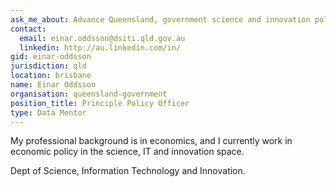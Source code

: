 ```yaml
---
ask_me_about: Advance Queensland, government science and innovation policy
contact:
  email: einar.oddsson@dsiti.qld.gov.au
  linkedin: http://au.linkedin.com/in/
gid: einar-oddsson
jurisdiction: qld
location: brisbane
name: Einar Oddsson
organisation: queensland-government
position_title: Principle Policy Officer
type: Data Mentor
---
```


My professional background is in economics, and I currently work in economic policy in the science, IT and innovation space.

Dept of Science, Information Technology and Innovation.